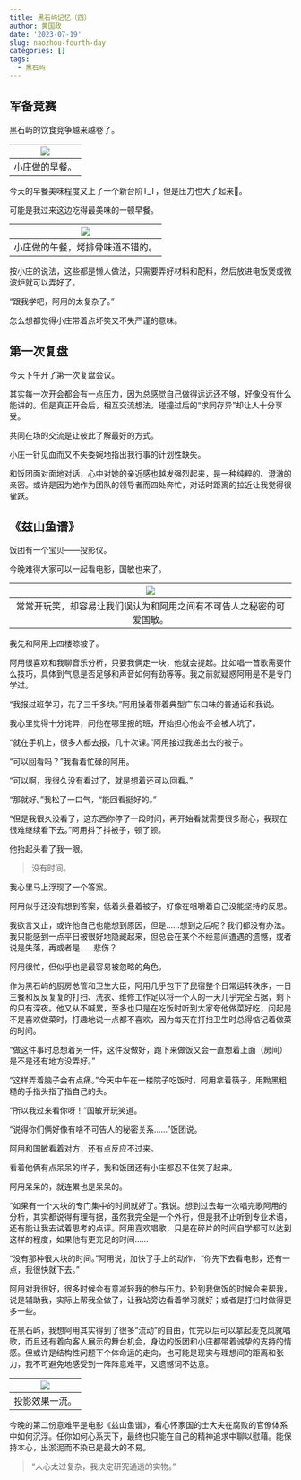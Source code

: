 ```yaml
---
title: 黑石屿记忆（四）
author: 黄国政
date: '2023-07-19'
slug: naozhou-fourth-day
categories: []
tags:
  - 黑石屿
---
```


<!--more-->

## 军备竞赛

黑石屿的饮食竞争越来越卷了。

|![](/images/posts/2023/07/07-19-breakfast.jpg)|
|:-:|
|小庄做的早餐。|

今天的早餐美味程度又上了一个新台阶T_T，但是压力也大了起来👊。

可能是我过来这边吃得最美味的一顿早餐。

|![](/images/posts/2023/07/07-19-lunch.jpg)|
|:-:|
|小庄做的午餐，烤排骨味道不错的。|

按小庄的说法，这些都是懒人做法，只需要弄好材料和配料，然后放进电饭煲或微波炉就可以弄好了。

“跟我学吧，阿用的太复杂了。”

怎么想都觉得小庄带着点坏笑又不失严谨的意味。

## 第一次复盘

今天下午开了第一次复盘会议。

其实每一次开会都会有一点压力，因为总感觉自己做得远远还不够，好像没有什么能讲的。但是真正开会后，相互交流想法，碰撞过后的“求同存异”却让人十分享受。

共同在场的交流是让彼此了解最好的方式。

小庄一针见血而又不失委婉地指出我行事的计划性缺失。

和饭团面对面地对话，心中对她的亲近感也越发强烈起来，是一种纯粹的、澄澈的亲密。或许是因为她作为团队的领导者而四处奔忙，对话时距离的拉近让我觉得很雀跃。

## 《兹山鱼谱》

饭团有一个宝贝——投影仪。

今晚难得大家可以一起看电影，国敏也来了。

|![](/images/posts/2023/07/07-19-guomin.jpg)|
|:-:|
|常常开玩笑，却容易让我们误认为和阿用之间有不可告人之秘密的可爱国敏。|

我先和阿用上四楼晾被子。

阿用很喜欢和我聊音乐分析，只要我俩走一块，他就会提起。比如唱一首歌需要什么技巧，具体到气息是否足够和声音如何有劲等等。我之前就疑惑阿用是不是专门学过。

“我报过班学习，花了三千多块。”阿用操着带着典型广东口味的普通话和我说。

我心里觉得十分诧异，问他在哪里报的班，开始担心他会不会被人坑了。

“就在手机上，很多人都去报，几十次课。”阿用接过我递出去的被子。

“可以回看吗？”我看着忙碌的阿用。

“可以啊，我很久没有看过了，就是想着还可以回看。”

“那就好。”我松了一口气，“能回看挺好的。”

“但是我很久没看了，这东西你停了一段时间，再开始看就需要很多耐心，我现在很难继续看下去。”阿用抖了抖被子，顿了顿。

他抬起头看了我一眼。

> 没有时间。

我心里马上浮现了一个答案。

阿用似乎还没有想到答案，低着头叠着被子，好像在咀嚼着自己没能坚持的反思。

我欲言又止，或许他自己也能想到原因，但是……想到之后呢？我们都没有办法。我只能感到一点平日被很好地隐藏起来，但总会在某个不经意间遭遇的遗憾，或者说是失落，再或者是……悲伤？

阿用很忙，但似乎也是最容易被忽略的角色。

作为黑石屿的厨房总管和卫生大臣，阿用几乎包下了民宿整个日常运转秩序，一日三餐和反反复复的打扫、洗衣、维修工作足以将一个人的一天几乎完全占据，剩下的只有深夜。他又从不喊累，至多也只是在吃饭时听到大家夸他做菜好吃，问起是不是喜欢做菜时，打趣地说一点都不喜欢，因为每天在打扫卫生时总得惦记着做菜的时间。

“做这件事时总想着另一件，这件没做好，跑下来做饭又会一直想着上面（房间）是不是还有地方没弄好。”

“这样弄着脑子会有点痛。”今天中午在一楼院子吃饭时，阿用拿着筷子，用黝黑粗糙的手指头指了指自己的头。

“所以我过来看你呀！”国敏开玩笑道。

“说得你们俩好像有啥不可告人的秘密关系……”饭团说。

阿用和国敏看着对方，还有点反应不过来。

看着他俩有点呆呆的样子，我和饭团还有小庄都忍不住笑了起来。

阿用呆呆的，就连累也是呆呆的。

“如果有一个大块的专门集中的时间就好了。”我说。想到过去每一次唱完歌阿用的分析，其实都说得有理有据，虽然我完全是一个外行，但是我不止听到专业术语，还有能让我去试着思考的点评。阿用喜欢唱歌，只是在碎片的时间自学都可以达到这样的程度，如果他有更充足的时间……

“没有那种很大块的时间。”阿用说，加快了手上的动作，“你先下去看电影，还有一点，我很快就下去。”

阿用对我很好，很多时候会有意减轻我的参与压力。轮到我做饭的时候会来帮我，说是辅助我，实际上帮我全做了，让我站旁边看着学习就好；或者是打扫时做得更多一些。

在黑石屿，我想阿用其实得到了很多“流动”的自由，忙完以后可以拿起麦克风就唱歌，而且还有着向客人展示的舞台机会，身边的饭团和小庄都带着诚挚的支持的情感。但或许是结构性问题下个体命运的走向，也可能是现实与理想间的距离和张力，我不可避免地感受到一阵阵意难平，又遗憾词不达意。

|![](/images/posts/2023/07/07-19-zishanyupu.jpg)|
|:-:|
|投影效果一流。|

今晚的第二份意难平是电影《兹山鱼谱》，看心怀家国的士大夫在腐败的官僚体系中如何沉浮。任你如何心系天下，最终也只能在自己的精神追求中聊以慰藉。能保持本心，出淤泥而不染已是最大的不易。

> “人心太过复杂，我决定研究通透的实物。”